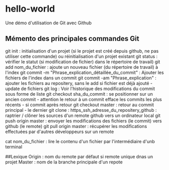 # hello-world
Une démo d'utilisation de Git avec Github


## Mémento des principales commandes Git
git init        : initialisation d'un projet (si le projet est créé depuis github, ne pas utiliser cette commande) ou réinitialisation d'un projet existant
git status : vérifier le statut (si modification de fichier) dans le répertoire de travail)
git add nom_du_fichier      : ajoute un nouveau fichier (du répertoire de travail) à l'index
git commit -m "Phrase_explication_détaillée_du_commit" : Ajouter les fichiers de l'index dans un commit
git commit -am "Phrase_explication" : ajouter les fichiers au repositery, sans le add si fichier est déjà ajouté - update de fichiers
git log : Voir l'historique des modifications du commit sous forme de liste
git checkout sha_du_commit : se positionner sur un ancien commit - attention le retour à un commit efface les commits les plus récents - si commit après retour
git checkout master : retour au commit principal - le dernier
git clone : https_ssh_adresse_du_repositery_github : raptrier / clôner les sources d'un remote github vers un ordinateur local
git push origin master : envoyer les modifications des fichiers (le commit) vers github (le remote)
git pull origin master : récupérer les modifications effectuées par d'autres développeurs sur un remote




cat nom_du_fichier : lire le contenu d'un fichier par l'intermédiaire d'unb terminal

##Lexique
Origin : nom du remote par défaut si remote unique dnas un projet
Master : nom de la branche principale d'un repote